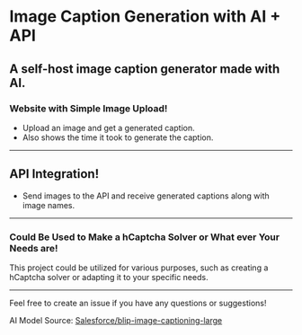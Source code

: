 # Image Caption Generation with AI + API

## A self-host image caption generator made with AI.

### Website with Simple Image Upload!
- Upload an image and get a generated caption.
- Also shows the time it took to generate the caption.

---

## API Integration!
- Send images to the API and receive generated captions along with image names.

---

### Could Be Used to Make a hCaptcha Solver or What ever Your Needs are!
This project could be utilized for various purposes, such as creating a hCaptcha solver or adapting it to your specific needs.

---

Feel free to create an issue if you have any questions or suggestions!

AI Model Source: [Salesforce/blip-image-captioning-large](https://huggingface.co/Salesforce/blip-image-captioning-large)
